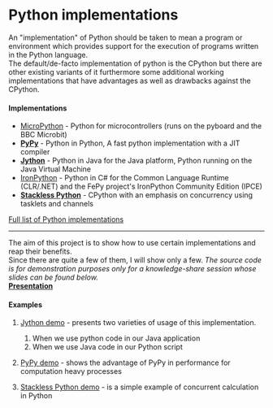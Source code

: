 # Python implementations

An "implementation" of Python should be taken to mean a program or environment which provides support for the 
execution of programs written in the Python language.<br>
The default/de-facto implementation of python is the CPython but there are other existing variants of it
furthermore some additional working implementations that have advantages as well as drawbacks against the CPython.

####  Implementations
- [MicroPython](https://micropython.org/) - Python for microcontrollers (runs on the pyboard and the BBC Microbit)
- **[PyPy](https://pypy.org/)** - Python in Python, A fast python implementation with a JIT compiler
- **[Jython](http://www.jython.org/)** - Python in Java for the Java platform, Python running on the Java Virtual
 Machine
- [IronPython](http://ironpython.net/) - Python in C# for the Common Language Runtime (CLR/.NET) and the FePy project's IronPython Community
 Edition (IPCE)
- **[Stackless Python](http://www.stackless.com/)** - CPython with an emphasis on concurrency using tasklets and
 channels 

[Full list of Python implementations](https://wiki.python.org/moin/PythonImplementations)

---

The aim of this project is to show how to use certain implementations and reap their benefits.<br>
Since there are quite a few of them, I will show only a few.
*The source code is for demonstration purposes only for a knowledge-share session whose slides can be found below.*<br>
**[Presentation](Python_implementations.pptx)**


#### Examples
1. [Jython demo](./Jython/ReadMe.md) - presents two varieties of usage of this implementation. 
    1. When we use python code in our Java application
    2. When we use Java code in our Python script

2. [PyPy demo](./PyPy/ReadMe.md) - shows the advantage of PyPy in performance for computation heavy processes 

3. [Stackless Python demo](./Stackless_python/ReadMe.md) - is a simple example of concurrent calculation in Python
